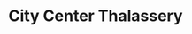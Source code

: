 ---
title: "City Center Thalassery"
url: /thalassey/city-center-thalassery/
shop: Einkaufszentrum
---